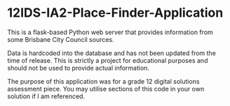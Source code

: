 # 12IDS-IA2-Place-Finder-Application

This is a flask-based Python web server that provides information from some Brisbane City Council sources. 

Data is hardcoded into the database and has not been updated from the time of release. This is strictly a project for educational purposes and should not be used to provide actual information.

The purpose of this application was for a grade 12 digital solutions assessment piece. You may utilise sections of this code in your own solution if I am referenced.
